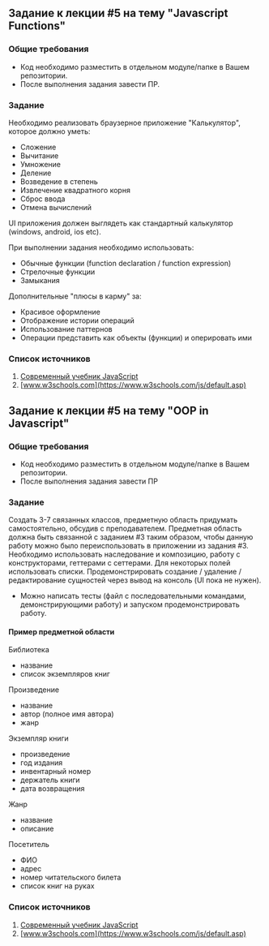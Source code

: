 ## Задание к лекции #5 на тему "Javascript Functions"

### Общие требования
* Код необходимо разместить в отдельном модуле/папке в Вашем репозитории.
* После выполнения задания завести ПР.

### Задание
Необходимо реализовать браузерное приложение "Калькулятор", которое должно уметь:
* Сложение
* Вычитание
* Умножение
* Деление
* Возведение в степень
* Извлечение квадратного корня
* Сброс ввода
* Отмена вычислений

UI приложения должен выглядеть как стандартный калькулятор (windows, android, ios etc).

При выполнении задания необходимо использовать:

* Обычные функции (function declaration / function expression)
* Стрелочные функции
* Замыкания

Дополнительные "плюсы в карму" за:
* Красивое оформление
* Отображение истории операций
* Использование паттернов
* Операции представить как объекты (функции) и оперировать ими

### Список источников
1. [Современный учебник JavaScript](https://learn.javascript.ru)
2. [www.w3schools.com](https://www.w3schools.com/js/default.asp)


## Задание к лекции #5 на тему "OOP in Javascript"

### Общие требования
* Код необходимо разместить в отдельном модуле/папке в Вашем репозитории.
* После выполнения задания завести ПР

### Задание
Создать 3-7 связанных классов, предметную область придумать самостоятельно, обсудив с преподавателем. Предметная область должна быть связанной с заданием #3 таким образом, чтобы данную работу можно было переиспользовать в приложении из задания #3.
Необходимо использовать наследование и композицию, работу с конструкторами, геттерами с сеттерами.
Для некоторых полей использовать списки.
Продемонстрировать создание / удаление / редактирование сущностей через вывод на консоль (UI пока не нужен).
* Можно написать тесты (файл с последовательными командами, 
  демонстрирующими работу) и запуском продемонстрировать работу.

#### Пример предметной области
Библиотека
* название
* список экземпляров книг

Произведение
* название
* автор (полное имя автора)
* жанр 

Экземпляр книги
 * произведение
 * год издания
 * инвентарный номер
 * держатель книги
 * дата возвращения
 
Жанр
 * название
 * описание
 
Посетитель
* ФИО
* адрес
* номер читательского билета
* список книг на руках

### Список источников
1. [Современный учебник JavaScript](https://learn.javascript.ru)
2. [www.w3schools.com](https://www.w3schools.com/js/default.asp)
